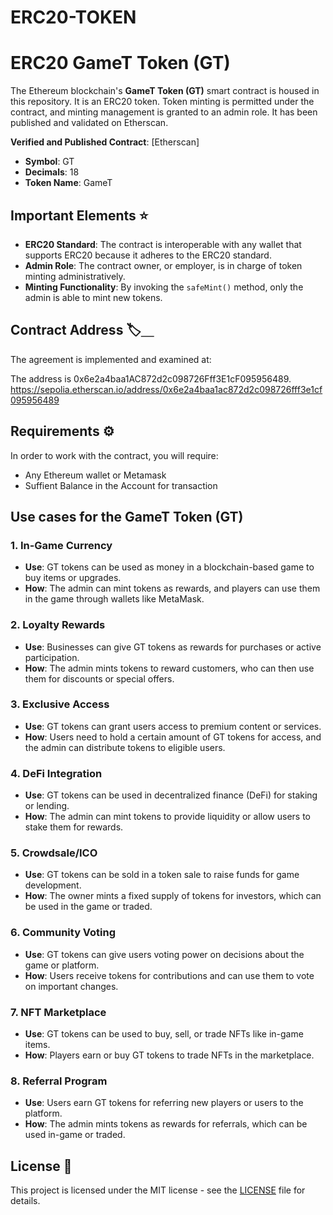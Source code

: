 # ERC20-TOKEN

# ERC20 GameT Token (GT)

The Ethereum blockchain's **GameT Token (GT)** smart contract is housed in this repository. It is an ERC20 token. Token minting is permitted under the contract, and minting management is granted to an admin role. It has been published and validated on Etherscan.

**Verified and Published Contract**: [Etherscan] 
- **Symbol**: GT
- **Decimals**: 18
- **Token Name**: GameT 

## Important Elements ⭐
- **ERC20 Standard**: The contract is interoperable with any wallet that supports ERC20 because it adheres to the ERC20 standard.
- **Admin Role**: The contract owner, or employer, is in charge of token minting administratively.
- **Minting Functionality**: By invoking the `safeMint()` method, only the admin is able to mint new tokens.

## Contract Address 🏷⸏

The agreement is implemented and examined at:  

The address is 0x6e2a4baa1AC872d2c098726Fff3E1cF095956489.
https://sepolia.etherscan.io/address/0x6e2a4baa1ac872d2c098726fff3e1cf095956489

## Requirements ⚙️

In order to work with the contract, you will require:

- Any Ethereum wallet or Metamask
- Suffient Balance in the Account for transaction

## Use cases for the **GameT Token (GT)** 

### 1. **In-Game Currency**
- **Use**: GT tokens can be used as money in a blockchain-based game to buy items or upgrades.
- **How**: The admin can mint tokens as rewards, and players can use them in the game through wallets like MetaMask.

### 2. **Loyalty Rewards**
- **Use**: Businesses can give GT tokens as rewards for purchases or active participation.
- **How**: The admin mints tokens to reward customers, who can then use them for discounts or special offers.

### 3. **Exclusive Access**
- **Use**: GT tokens can grant users access to premium content or services.
- **How**: Users need to hold a certain amount of GT tokens for access, and the admin can distribute tokens to eligible users.

### 4. **DeFi Integration**
- **Use**: GT tokens can be used in decentralized finance (DeFi) for staking or lending.
- **How**: The admin can mint tokens to provide liquidity or allow users to stake them for rewards.

### 5. **Crowdsale/ICO**
- **Use**: GT tokens can be sold in a token sale to raise funds for game development.
- **How**: The owner mints a fixed supply of tokens for investors, which can be used in the game or traded.

### 6. **Community Voting**
- **Use**: GT tokens can give users voting power on decisions about the game or platform.
- **How**: Users receive tokens for contributions and can use them to vote on important changes.

### 7. **NFT Marketplace**
- **Use**: GT tokens can be used to buy, sell, or trade NFTs like in-game items.
- **How**: Players earn or buy GT tokens to trade NFTs in the marketplace.

### 8. **Referral Program**
- **Use**: Users earn GT tokens for referring new players or users to the platform.
- **How**: The admin mints tokens as rewards for referrals, which can be used in-game or traded.


## License 📜

This project is licensed under the MIT license - see the [LICENSE](LICENSE) file for details.


